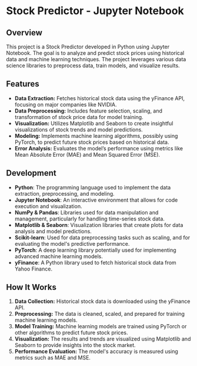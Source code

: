 # Stock Predictor - Jupyter Notebook

## Overview
This project is a Stock Predictor developed in Python using Jupyter Notebook. The goal is to analyze and predict stock prices using historical data and machine learning techniques. The project leverages various data science libraries to preprocess data, train models, and visualize results.

## Features
- **Data Extraction:** Fetches historical stock data using the yFinance API, focusing on major companies like NVIDIA.
- **Data Preprocessing:** Includes feature selection, scaling, and transformation of stock price data for model training.
- **Visualization:** Utilizes Matplotlib and Seaborn to create insightful visualizations of stock trends and model predictions.
- **Modeling:** Implements machine learning algorithms, possibly using PyTorch, to predict future stock prices based on historical data.
- **Error Analysis:** Evaluates the model’s performance using metrics like Mean Absolute Error (MAE) and Mean Squared Error (MSE).

## Development
- **Python**: The programming language used to implement the data extraction, preprocessing, and modeling.
- **Jupyter Notebook**: An interactive environment that allows for code execution and visualization.
- **NumPy & Pandas**: Libraries used for data manipulation and management, particularly for handling time-series stock data.
- **Matplotlib & Seaborn**: Visualization libraries that create plots for data analysis and model predictions.
- **Scikit-learn**: Used for data preprocessing tasks such as scaling, and for evaluating the model's predictive performance.
- **PyTorch**: A deep learning library potentially used for implementing advanced machine learning models.
- **yFinance**: A Python library used to fetch historical stock data from Yahoo Finance.

## How It Works
1. **Data Collection:** Historical stock data is downloaded using the yFinance API.
2. **Preprocessing:** The data is cleaned, scaled, and prepared for training machine learning models.
3. **Model Training:** Machine learning models are trained using PyTorch or other algorithms to predict future stock prices.
4. **Visualization:** The results and trends are visualized using Matplotlib and Seaborn to provide insights into the stock market.
5. **Performance Evaluation:** The model's accuracy is measured using metrics such as MAE and MSE.
